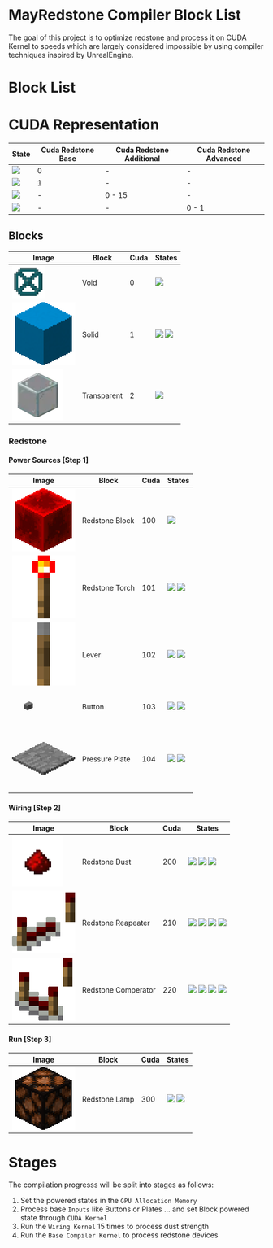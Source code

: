 # MayRedstone Compiler Block List

The goal of this project is to optimize redstone and process it on CUDA Kernel to speeds which are largely considered impossible by using compiler techniques inspired by UnrealEngine.

# Block List

# CUDA Representation
| State                                                                   | Cuda Redstone Base | Cuda Redstone Additional | Cuda Redstone Advanced |
|-------------------------------------------------------------------------|--------------------|--------------------------|------------------------|
| ![](https://img.shields.io/badge/Unpowered-8395a7?style=for-the-badge)  | 0                  | -                        | -                      |
| ![](https://img.shields.io/badge/Powered-ee5253?style=for-the-badge)    | 1                  | -                        | -                      |
| ![](https://img.shields.io/badge/Additional-ff9f43?style=for-the-badge) | -                  | 0 - 15                   | -                      |
| ![](https://img.shields.io/badge/Avanced-5f27cd?style=for-the-badge)    | -                  | -                        | 0 - 1                  |



## Blocks
| Image                                    | Block       | Cuda | States                                                                                                                                      |
|------------------------------------------|-------------|------|---------------------------------------------------------------------------------------------------------------------------------------------|
| ![](../../assests/Blocks/Base/Void.png)  | Void        | 0    | ![](https://img.shields.io/badge/Unpowered-8395a7?style=for-the-badge)                                                                      | 
| ![](../../assests/Blocks/Base/Solid.png) | Solid       | 1    | ![](https://img.shields.io/badge/Powered-ee5253?style=for-the-badge) ![](https://img.shields.io/badge/Unpowered-8395a7?style=for-the-badge) |
| ![](../../assests/Blocks/Base/Glass.png) | Transparent | 2    | ![](https://img.shields.io/badge/Unpowered-8395a7?style=for-the-badge)                                                                      |

### Redstone

#### Power Sources [Step 1]



| Image                                                              | Block          | Cuda | States                                                                                                                                      |
|--------------------------------------------------------------------|----------------|------|---------------------------------------------------------------------------------------------------------------------------------------------|
| ![](../../assests/Blocks/Redstone/PowerSources/redstone_block.png) | Redstone Block | 100  | ![](https://img.shields.io/badge/Powered-ee5253?style=for-the-badge)                                                                        |
| ![](../../assests/Blocks/Redstone/PowerSources/redstone_torch.png) | Redstone Torch | 101  | ![](https://img.shields.io/badge/Powered-ee5253?style=for-the-badge) ![](https://img.shields.io/badge/Unpowered-8395a7?style=for-the-badge) |
| ![](../../assests/Blocks/Redstone/PowerSources/lever.png)          | Lever          | 102  | ![](https://img.shields.io/badge/Powered-ee5253?style=for-the-badge) ![](https://img.shields.io/badge/Unpowered-8395a7?style=for-the-badge) |
| ![](../../assests/Blocks/Redstone/PowerSources/button.png)         | Button         | 103  | ![](https://img.shields.io/badge/Powered-ee5253?style=for-the-badge) ![](https://img.shields.io/badge/Unpowered-8395a7?style=for-the-badge) |
| ![](../../assests/Blocks/Redstone/PowerSources/pressure_plate.png) | Pressure Plate | 104  | ![](https://img.shields.io/badge/Powered-ee5253?style=for-the-badge) ![](https://img.shields.io/badge/Unpowered-8395a7?style=for-the-badge) |

#### Wiring [Step 2]

| Image                                                             | Block               | Cuda | States                                                                                                                                                                                                                                                                                      |
|-------------------------------------------------------------------|---------------------|------|---------------------------------------------------------------------------------------------------------------------------------------------------------------------------------------------------------------------------------------------------------------------------------------------|
| ![](../../assests/Blocks/Redstone/Wiring/redstone_dust.png)       | Redstone Dust       | 200  | ![](https://img.shields.io/badge/Powered-ee5253?style=for-the-badge) ![](https://img.shields.io/badge/Unpowered-8395a7?style=for-the-badge)  ![](https://img.shields.io/badge/Strength-0>>15-ff9f43?style=for-the-badge)                                                                    |
| ![](../../assests/Blocks/Redstone/Wiring/redstone_repeater.png)   | Redstone Reapeater  | 210  | ![](https://img.shields.io/badge/Powered-ee5253?style=for-the-badge) ![](https://img.shields.io/badge/Unpowered-8395a7?style=for-the-badge)  ![](https://img.shields.io/badge/Delay-1>>4-ff9f43?style=for-the-badge) ![](https://img.shields.io/badge/Locked-5f27cd?style=for-the-badge)    |
| ![](../../assests/Blocks/Redstone/Wiring/redstone_comperator.png) | Redstone Comperator | 220  | ![](https://img.shields.io/badge/Powered-ee5253?style=for-the-badge) ![](https://img.shields.io/badge/Unpowered-8395a7?style=for-the-badge)  ![](https://img.shields.io/badge/Compare-5f27cd?style=for-the-badge) ![](https://img.shields.io/badge/Substract-5f27cd?style=for-the-badge)    |

#### Run [Step 3]

| Image                                                             | Block         | Cuda | States                   |
|-------------------------------------------------------------------|---------------|------|--------------------------|
| ![](../../assests/Blocks/Redstone/Device/redstone_lamp.png)       | Redstone Lamp | 300  | ![](https://img.shields.io/badge/Powered-ee5253?style=for-the-badge) ![](https://img.shields.io/badge/Unpowered-8395a7?style=for-the-badge) |

# Stages

The compilation progresss will be split into stages as follows:

1. Set the powered states in the `GPU Allocation Memory`
2. Process base `Inputs` like Buttons or Plates ... and set Block powered state through `CUDA Kernel`
3. Run the `Wiring Kernel` 15 times to process dust strength
4. Run the `Base Compiler Kernel` to process redstone devices


